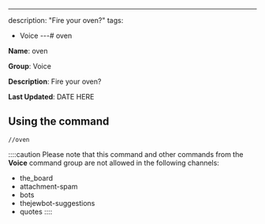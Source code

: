 ---
description: "Fire your oven?"
tags:
  - Voice
---# oven

**Name**: oven

**Group**: Voice

**Description**: Fire your oven?

**Last Updated**: DATE HERE

## Using the command

    //oven

::::caution Please note that this command and other commands from the **Voice** command group are not allowed in the following channels:
- the_board
- attachment-spam
- bots
- thejewbot-suggestions
- quotes
::::